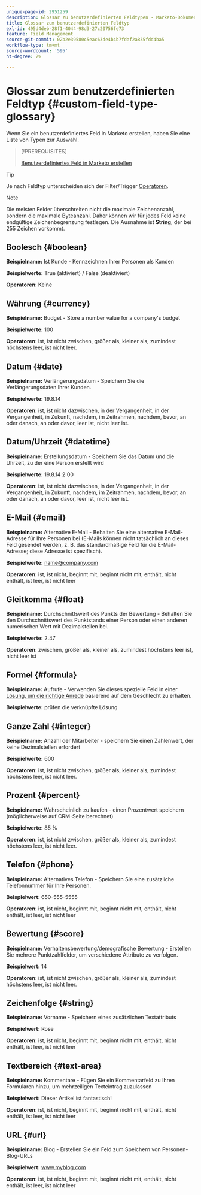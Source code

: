 ```yaml
---
unique-page-id: 2951259
description: Glossar zu benutzerdefinierten Feldtypen - Marketo-Dokumente - Produktdokumentation
title: Glossar zum benutzerdefinierten Feldtyp
exl-id: 495d4deb-28f1-4044-98d3-27c20756fe73
feature: Field Management
source-git-commit: 02b2e39580c5eac63de4b4b7fdaf2a835fdd4ba5
workflow-type: tm+mt
source-wordcount: '595'
ht-degree: 2%

---
```


# Glossar zum benutzerdefinierten Feldtyp {#custom-field-type-glossary}

Wenn Sie ein benutzerdefiniertes Feld in Marketo erstellen, haben Sie eine Liste von Typen zur Auswahl.

>[!PREREQUISITES]
>
>[Benutzerdefiniertes Feld in Marketo erstellen](/help/marketo/product-docs/administration/field-management/create-a-custom-field-in-marketo.md)

>[!TIP]
>
>Je nach Feldtyp unterscheiden sich der Filter/Trigger [Operatoren](/help/marketo/product-docs/core-marketo-concepts/smart-lists-and-static-lists/creating-a-smart-list/smart-list-filter-operators-glossary.md).

>[!NOTE]
>
>Die meisten Felder überschreiten nicht die maximale Zeichenanzahl, sondern die maximale Byteanzahl. Daher können wir für jedes Feld keine endgültige Zeichenbegrenzung festlegen. Die Ausnahme ist **String**, der bei 255 Zeichen vorkommt.

## Boolesch {#boolean}

**Beispielname:** Ist Kunde - Kennzeichnen Ihrer Personen als Kunden

**Beispielwerte:** True (aktiviert) / False (deaktiviert)

**Operatoren**: Keine

## Währung {#currency}

**Beispielname:** Budget - Store a number value for a company&#39;s budget

**Beispielwerte:** 100

**Operatoren**: ist, ist nicht zwischen, größer als, kleiner als, zumindest höchstens leer, ist nicht leer.

## Datum {#date}

**Beispielname:** Verlängerungsdatum - Speichern Sie die Verlängerungsdaten Ihrer Kunden.

**Beispielwerte:** 19.8.14

**Operatoren**: ist, ist nicht dazwischen, in der Vergangenheit, in der Vergangenheit, in Zukunft, nachdem, im Zeitrahmen, nachdem, bevor, an oder danach, an oder davor, leer ist, nicht leer ist.

## Datum/Uhrzeit {#datetime}

**Beispielname:** Erstellungsdatum - Speichern Sie das Datum und die Uhrzeit, zu der eine Person erstellt wird

**Beispielwerte:** 19.8.14 2:00

**Operatoren**: ist, ist nicht dazwischen, in der Vergangenheit, in der Vergangenheit, in Zukunft, nachdem, im Zeitrahmen, nachdem, bevor, an oder danach, an oder davor, leer ist, nicht leer ist.

## E-Mail {#email}

**Beispielname:** Alternative E-Mail - Behalten Sie eine alternative E-Mail-Adresse für Ihre Personen bei (E-Mails können nicht tatsächlich an dieses Feld gesendet werden, z. B. das standardmäßige Feld für die E-Mail-Adresse; diese Adresse ist spezifisch).

**Beispielwerte:** name@company.com

**Operatoren**: ist, ist nicht, beginnt mit, beginnt nicht mit, enthält, nicht enthält, ist leer, ist nicht leer

## Gleitkomma {#float}

**Beispielname:** Durchschnittswert des Punkts der Bewertung - Behalten Sie den Durchschnittswert des Punktstands einer Person oder einen anderen numerischen Wert mit Dezimalstellen bei.

**Beispielwerte:** 2.47

**Operatoren**: zwischen, größer als, kleiner als, zumindest höchstens leer ist, nicht leer ist

## Formel {#formula}

**Beispielname:** Aufrufe - Verwenden Sie dieses spezielle Feld in einer [Lösung, um die richtige Anrede](/help/marketo/product-docs/administration/field-management/create-and-use-a-concatenated-string-formula-field.md) basierend auf dem Geschlecht zu erhalten.

**Beispielwerte:** prüfen die verknüpfte Lösung

## Ganze Zahl {#integer}

**Beispielname:** Anzahl der Mitarbeiter - speichern Sie einen Zahlenwert, der keine Dezimalstellen erfordert

**Beispielwerte:** 600

**Operatoren**: ist, ist nicht zwischen, größer als, kleiner als, zumindest höchstens leer, ist nicht leer.

## Prozent {#percent}

**Beispielname:** Wahrscheinlich zu kaufen - einen Prozentwert speichern (möglicherweise auf CRM-Seite berechnet)

**Beispielwerte:** 85 %

**Operatoren**: ist, ist nicht zwischen, größer als, kleiner als, zumindest höchstens leer, ist nicht leer.

## Telefon {#phone}

**Beispielname:** Alternatives Telefon - Speichern Sie eine zusätzliche Telefonnummer für Ihre Personen.

**Beispielwert:** 650-555-5555

**Operatoren**: ist, ist nicht, beginnt mit, beginnt nicht mit, enthält, nicht enthält, ist leer, ist nicht leer

## Bewertung {#score}

**Beispielname:** Verhaltensbewertung/demografische Bewertung - Erstellen Sie mehrere Punktzahlfelder, um verschiedene Attribute zu verfolgen.

**Beispielwert:** 14

**Operatoren**: ist, ist nicht zwischen, größer als, kleiner als, zumindest höchstens leer, ist nicht leer.

## Zeichenfolge {#string}

**Beispielname:** Vorname - Speichern eines zusätzlichen Textattributs

**Beispielwert:** Rose

**Operatoren**: ist, ist nicht, beginnt mit, beginnt nicht mit, enthält, nicht enthält, ist leer, ist nicht leer

## Textbereich {#text-area}

**Beispielname:** Kommentare - Fügen Sie ein Kommentarfeld zu Ihren Formularen hinzu, um mehrzeiligen Texteintrag zuzulassen

**Beispielwert:** Dieser Artikel ist fantastisch!

**Operatoren**: ist, ist nicht, beginnt mit, beginnt nicht mit, enthält, nicht enthält, ist leer, ist nicht leer

## URL {#url}

**Beispielname:** Blog - Erstellen Sie ein Feld zum Speichern von Personen-Blog-URLs

**Beispielwert:** www.myblog.com

**Operatoren**: ist, ist nicht, beginnt mit, beginnt nicht mit, enthält, nicht enthält, ist leer, ist nicht leer
